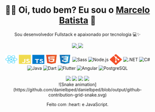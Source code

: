 <div>
  <h1 align="center">
    👋😉 Oi, tudo bem? Eu sou o 
    <a href="https://www.linkedin.com/in/marcelo-batista-561871219/">Marcelo Batista</a> 
    🚀
  </h1>
  
  <p align="center">
    Sou desenvolvedor Fullstack e apaixonado por tecnologia 💻✨
  </p>
</div>

<div align="center">
  <a href="https://github.com/MarceloBatistazul">
    <img height="150em" src="https://github-readme-stats.vercel.app/api?username=MarceloBatistazul&count_private=true&include_all_commits=true&show_icons=true&theme=dracula&hide_border=false&show_owner=true"/>
    <img height="150em" src="https://github-readme-stats.vercel.app/api/top-langs/?username=MarceloBatistazul&theme=dracula&hide_border=false&&layout=compact"/>
  </a>
</div>

<div align="center" valign="top"><br>
  <img align="center" alt="React" height="30" width="40" src="https://raw.githubusercontent.com/devicons/devicon/master/icons/react/react-original.svg">
  <img align="center" alt="JavaScript" height="30" width="40" src="https://raw.githubusercontent.com/devicons/devicon/master/icons/javascript/javascript-plain.svg">
  <img align="center" alt="TypeScript" height="30" width="40" src="https://raw.githubusercontent.com/devicons/devicon/master/icons/typescript/typescript-plain.svg">
  <img align="center" alt="HTML5" height="30" width="40" src="https://raw.githubusercontent.com/devicons/devicon/master/icons/html5/html5-original.svg">
  <img align="center" alt="CSS3" height="30" width="40" src="https://raw.githubusercontent.com/devicons/devicon/master/icons/css3/css3-original.svg">
  <img align="center" alt="Sass" height="35" width="40" src="https://cdn.jsdelivr.net/gh/devicons/devicon@latest/icons/sass/sass-original.svg">        
  <img align="center" alt="Node.js" height="35" width="40" src="https://cdn.worldvectorlogo.com/logos/nodejs-icon.svg">
  <img align="center" alt="Git" height="35" width="40" src="https://raw.githubusercontent.com/devicons/devicon/master/icons/git/git-original.svg">
  <img align="center" alt=".NET" height="35" width="40" src="https://cdn.jsdelivr.net/gh/devicons/devicon@latest/icons/dotnetcore/dotnetcore-original.svg">
  <img align="center" alt="C#" height="35" width="40" src="https://cdn.jsdelivr.net/gh/devicons/devicon@latest/icons/csharp/csharp-original.svg">
  <img align="center" alt="Java" height="35" width="40" src="https://cdn.jsdelivr.net/gh/devicons/devicon@latest/icons/java/java-original.svg">
  <img align="center" alt="Dart" height="30" width="40" src="https://cdn.jsdelivr.net/gh/devicons/devicon@latest/icons/dart/dart-original.svg">
  <img align="center" alt="Flutter" height="30" width="40" src="https://cdn.jsdelivr.net/gh/devicons/devicon@latest/icons/flutter/flutter-original.svg">        
  <img align="center" alt="Angular" height="35" width="40" src="https://cdn.jsdelivr.net/gh/devicons/devicon@latest/icons/angular/angular-original.svg">
  <img align="center" alt="PostgreSQL" height="35" width="40" src="https://cdn.jsdelivr.net/gh/devicons/devicon@latest/icons/postgresql/postgresql-original-wordmark.svg">
</div><br>

<div align="center">
  <a href="https://www.youtube.com/channel/UCViaNBT0SIeiVnZSEEtIfjw?sub_confirmation=1" target="_blank"><img src="https://img.shields.io/badge/YouTube-FF0000?style=for-the-badge&logo=youtube&logoColor=white" target="_blank"></a>
  <a href="https://www.instagram.com/SEU_INSTAGRAM_LINK" target="_blank"><img src="https://img.shields.io/badge/-Instagram-%23E4405F?style=for-the-badge&logo=instagram&logoColor=white" target="_blank"></a>
  <a href="https://www.linkedin.com/in/marcelo-batista-561871219/" target="_blank"><img src="https://img.shields.io/badge/-LinkedIn-%230077B5?style=for-the-badge&logo=linkedin&logoColor=white" target="_blank"></a> 
  <a href="mailto:batistazul37@gmail.com"><img src="https://img.shields.io/badge/-Gmail-%23333?style=for-the-badge&logo=gmail&logoColor=white" target="_blank"></a>
</div>

<div align="center">
  ![Snake animation](https://github.com/danielbped/danielbped/blob/output/github-contribution-grid-snake.svg)
</div>

<div align="center">
  <p>Feito com :heart: e JavaScript.</p>
</div>
